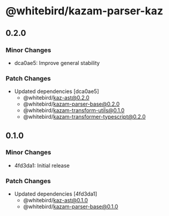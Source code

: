 # @whitebird/kazam-parser-kaz

## 0.2.0

### Minor Changes

- dca0ae5: Improve general stability

### Patch Changes

- Updated dependencies [dca0ae5]
  - @whitebird/kaz-ast@0.2.0
  - @whitebird/kazam-parser-base@0.2.0
  - @whitebird/kazam-transform-utils@0.1.0
  - @whitebird/kazam-transformer-typescript@0.2.0

## 0.1.0

### Minor Changes

- 4fd3da1: Initial release

### Patch Changes

- Updated dependencies [4fd3da1]
  - @whitebird/kaz-ast@0.1.0
  - @whitebird/kazam-parser-base@0.1.0
